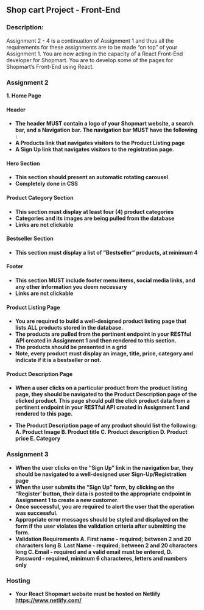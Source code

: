 **<h2>Shop cart Project - Front-End</h2>**
**<h3>Description:</h3>**
Assignment 2 - 4 is a continuation of Assignment 1 and  thus all the requirements for these assignments are to be made “on top” of your Assignment 1. 
You are now acting in the capacity of a React Front-End developer for Shopmart. You are to develop some of the pages for Shopmart’s Front-End using React.

**<h3>Assignment 2</h3>**
**1. Home Page**
**<h4>Header<h4>**
- The header MUST contain a logo of your Shopmart website, a search bar, and a Navigation bar. The navigation bar MUST have the following :  
- A Products link that navigates visitors to the Product Listing page
- A Sign Up link that navigates visitors to the registration page.

**<h4>Hero Section<h4>**
- This section should present an automatic rotating carousel
- Completely done in CSS

**<h4>Product Category Section<h4>**
- This section must display at least four (4) product categories
- Categories and its images are being pulled from the database
- Links are not clickable

**<h4>Bestseller Section<h4>**
- This section must display a list of “Bestseller” products, at minimum 4

**<h4>Footer<h4>**
- This section MUST include footer menu items, social media links, and any other information you deem necessary
- Links are not clickable

**<h4>Product Listing Page<h4>**
- You are required to build a well-designed product listing page that lists ALL products stored in the database. 
- The products are pulled from the pertinent endpoint in your RESTful API created in Assignment 1 and then rendered to this section.
- The products should be presented in a grid
- Note, every product must display an image, title, price, category and indicate if it is a bestseller or not. 

**<h4>Product Description  Page<h4>**
- When a user clicks on a particular product from the product listing page, they should be navigated to the Product Description page of the clicked product. This page should pull the click product data from a pertinent endpoint in your RESTful API created in Assignment 1 and rendered to this page.

- The Product Description page of any product should list the following:	
A.	Product Image
B.	Product title
C.	Product description
D.	Product price
E.	Category

**<h3>Assignment 3</h3>**
- When the user clicks on the “Sign Up” link in the navigation bar, they should be navigated to a well-designed user Sign-Up/Registration page
- When the user submits the “Sign Up” form, by clicking on the “Register’ button, their data is posted to the appropriate endpoint in Assignment 1 to create a new customer. 
- Once successful, you are required to alert the user that the operation was successful.
- Appropriate error messages should be styled and displayed on the form if the user violates the validation criteria after submitting the form.
- Validation Requirements 
A.	First name - required; between 2 and 20 characters long
B.	Last Name - required; between 2 and 20 characters long
C.	Email - required and a valid email must be entered, 
D.	Password - required, minimum 6 characteres, letters and numbers only

**<h3>Hosting</h3>**
- Your React Shopmart website must be hosted on Netlify https://www.netlify.com/